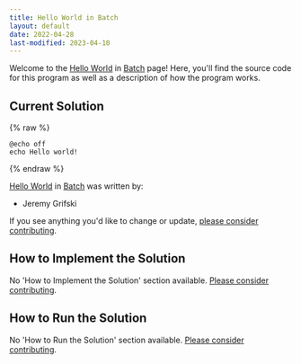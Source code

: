 ```yaml
---
title: Hello World in Batch
layout: default
date: 2022-04-28
last-modified: 2023-04-10
---
```


Welcome to the [Hello World](https://sampleprograms.io/projects/hello-world) in [Batch](https://sampleprograms.io/languages/batch) page! Here, you'll find the source code for this program as well as a description of how the program works.

## Current Solution

{% raw %}

```batch
@echo off
echo Hello world!
```

{% endraw %}

[Hello World](https://sampleprograms.io/projects/hello-world) in [Batch](https://sampleprograms.io/languages/batch) was written by:

- Jeremy Grifski

If you see anything you'd like to change or update, [please consider contributing](https://github.com/TheRenegadeCoder/sample-programs).

## How to Implement the Solution

No 'How to Implement the Solution' section available. [Please consider contributing](https://github.com/TheRenegadeCoder/sample-programs-website).

## How to Run the Solution

No 'How to Run the Solution' section available. [Please consider contributing](https://github.com/TheRenegadeCoder/sample-programs-website).